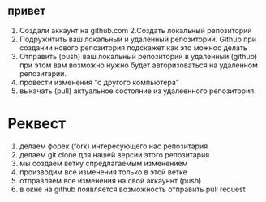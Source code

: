 ## привет


1. Создали аккаунт на github.com
2.Создать локальный репозиторий
3. Подружитить ваш локальный и удаленный репозиторий. Github  при создании нового репозитория подскажет как это можнос делать
4. Отправить (push) ваш локальный репозиторий в удаленный (github) при этом вам возможно нужно будет авторизоваться на удаленном репозитарии.
5. провести изменения "с другого компьютера"
6. выкачать (pull) актуальное состояние из удалеенного репозитория.

# Реквест
1. делаем форек (fork) интересующего нас репозитария
2. делаем git clone для нашей версии этого репозитария
3. мы создаем ветку спредлагаемым изменением
4. производим все изменения только в этой ветке
5. отправляем все изменения на свой аккауннт (push)
6. в окне на github появляется возможность отправить pull request
